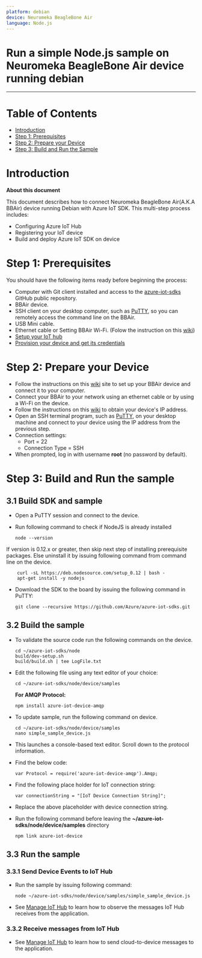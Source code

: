 ```yaml
---
platform: debian
device: Neuromeka BeagleBone Air
language: Node.js
---
```

Run a simple Node.js sample on Neuromeka BeagleBone Air device running debian
===
---

# Table of Contents

-   [Introduction](#Introduction)
-   [Step 1: Prerequisites](#Prerequisites)
-   [Step 2: Prepare your Device](#PrepareDevice)
-   [Step 3: Build and Run the Sample](#Build)

<a name="Introduction"></a>
# Introduction

**About this document**

This document describes how to connect Neuromeka BeagleBone Air(A.K.A BBAir) device running Debian with Azure IoT SDK. This multi-step process includes:
-   Configuring Azure IoT Hub
-   Registering your IoT device
-   Build and deploy Azure IoT SDK on device

<a name="Prerequisites"></a>

# Step 1: Prerequisites

You should have the following items ready before beginning the process:

-   Computer with Git client installed and access to the
    [azure-iot-sdks](https://github.com/Azure/azure-iot-sdks) GitHub
    public repository.
-   BBAir device.
-   SSH client on your desktop computer, such as [PuTTY](http://www.putty.org/), so you can remotely access the command line on the BBAir.
-   USB Mini cable.
-   Ethernet cable or Setting BBAir Wi-Fi. (Folow the instruction on this [wiki](http://wiki.neuromeka.net/index.php?title=WiFi_setting))
-   [Setup your IoT hub](https://github.com/Azure/azure-iot-sdks/blob/master/doc/setup_iothub.md)
-   [Provision your device and get its credentials](https://github.com/Azure/azure-iot-sdks/blob/develop/tools/DeviceExplorer/doc/how_to_use_device_explorer.md)

<a name="PrepareDevice"></a>
# Step 2: Prepare your Device
-   Follow the instructions on this [wiki](http://wiki.neuromeka.net/index.php?title=Category:Getting_started_with_BB-Air) site to set up your BBAir device and connect it to your computer.
-   Connect your BBAir to your network using an ethernet cable or by using a Wi-Fi on the device.
-   Follow the instructions on this [wiki](http://wiki.neuromeka.net/index.php?title=Category:Network_settings) to obtain your device's IP address.
-   Open an SSH terminal program, such as [PuTTY](http://www.putty.org/), on your desktop machine and connect to your device using the IP address from the previous step.
-   Connection settings:
    -   Port = 22
    -   Connection Type = SSH
-   When prompted, log in with username **root** (no password by default).


<a name="Build"></a>
# Step 3: Build and Run the sample

<a name="Step-3-1-Load"></a>
## 3.1 Build SDK and sample

-   Open a PuTTY session and connect to the device.

-   Run following command to check if NodeJS is already installed

        node --version
If version is 0.12.x or greater, then skip next step of installing prerequisite packages. Else uninstall it by issuing following command from command line on the device.
        
        curl -sL https://deb.nodesource.com/setup_0.12 | bash -
        apt-get install -y nodejs
        
-   Download the SDK to the board by issuing the following command in PuTTY:

        git clone --recursive https://github.com/Azure/azure-iot-sdks.git

## 3.2 Build the sample
-   To validate the source code run the following commands on the device.

        cd ~/azure-iot-sdks/node
        build/dev-setup.sh
        build/build.sh | tee LogFile.txt

-   Edit the following file using any text editor of your choice:

        cd ~/azure-iot-sdks/node/device/samples

    **For AMQP Protocol:**

        npm install azure-iot-device-amqp

-   To update sample, run the following command on device.

        cd ~/azure-iot-sdks/node/device/samples
        nano simple_sample_device.js

-   This launches a console-based text editor. Scroll down to the
    protocol information.
    
-   Find the below code:

        var Protocol = require('azure-iot-device-amqp').Amqp;   
-   Find the following place holder for IoT connection string:

        var connectionString = "[IoT Device Connection String]";

-   Replace the above placeholder with device connection string.

-   Run the following command before leaving the **~/azure-iot-sdks/node/device/samples** directory

        npm link azure-iot-device
## 3.3 Run the sample

### 3.3.1 Send Device Events to IoT Hub

-   Run the sample by issuing following command:

        node ~/azure-iot-sdks/node/device/samples/simple_sample_device.js

-   See [Manage IoT Hub](https://github.com/Azure/azure-iot-sdks/blob/master/doc/manage_iot_hub.md) to learn how to observe the messages IoT Hub receives from the application.

### 3.3.2 Receive messages from IoT Hub

-   See [Manage IoT Hub](https://github.com/Azure/azure-iot-sdks/blob/master/doc/manage_iot_hub.md) to learn how to send cloud-to-device messages to the application.


[lnk-setup-iot-hub]: ../setup_iothub.md
[lnk-manage-iot-hub]: ../manage_iot_hub.md
